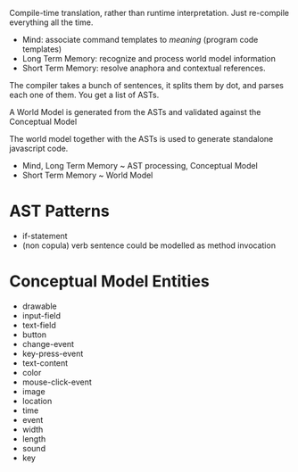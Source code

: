 Compile-time translation, rather than runtime interpretation. Just re-compile everything all the time.

* Mind: associate command templates to *meaning* (program code templates)
* Long Term Memory: recognize and process world model information
* Short Term Memory: resolve anaphora and contextual references.

The compiler takes a bunch of sentences, it splits them by dot, and parses each one of them. You get a list of ASTs.

A World Model is generated from the ASTs and validated against the Conceptual Model

The world model together with the ASTs is used to generate standalone javascript code.

* Mind, Long Term Memory ~ AST processing, Conceptual Model
* Short Term Memory ~ World Model

# AST Patterns
* if-statement
* (non copula) verb sentence could be modelled as method invocation

# Conceptual Model Entities
* drawable
* input-field
* text-field
* button
* change-event
* key-press-event
* text-content
* color
* mouse-click-event
* image
* location
* time
* event
* width
* length
* sound
* key
